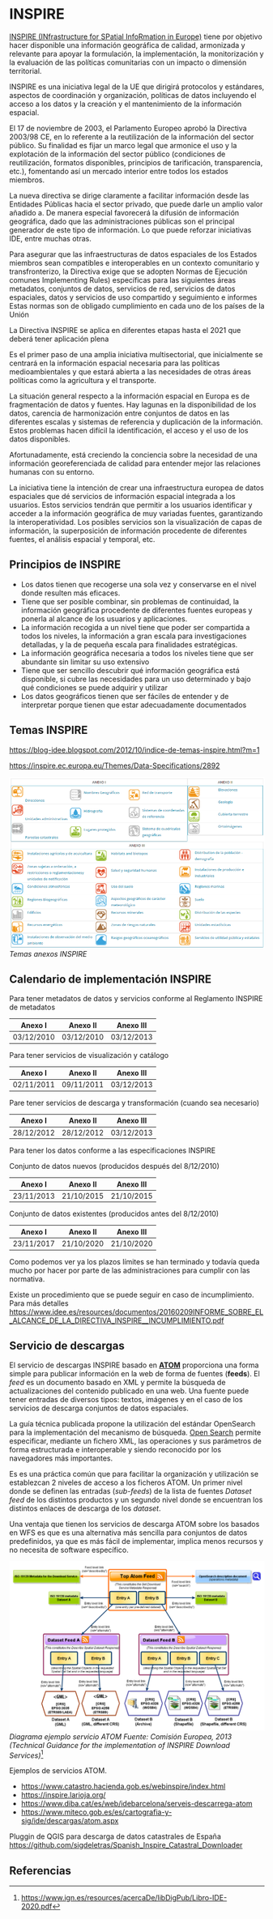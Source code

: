 # INSPIRE

[INSPIRE (INfrastructure for SPatial InfoRmation in Europe)](https://inspire.ec.europa.eu/) tiene por objetivo hacer disponible una información geográfica de calidad, armonizada y relevante para apoyar la formulación, la implementación, la monitorización y la evaluación de las políticas comunitarias con un impacto o dimensión territorial.

INSPIRE es una iniciativa legal de la UE que dirigirá protocolos y estándares, aspectos de coordinación y organización, políticas de datos incluyendo el acceso a los datos y la creación y el mantenimiento de la información espacial.

El 17 de noviembre de 2003, el Parlamento Europeo aprobó la Directiva 2003/98 CE, en lo referente a la reutilización de la información del sector público. Su finalidad es fijar un marco legal que armonice el uso y la explotación de la información del sector público (condiciones de reutilización, formatos disponibles, principios de tarificación, transparencia, etc.), fomentando así un mercado interior entre todos los estados miembros.

La nueva directiva se dirige claramente a facilitar información desde las Entidades Públicas hacia el sector privado, que puede darle un amplio valor añadido a. De manera especial favorecerá la difusión de información geográfica, dado que las administraciones públicas son el principal generador de este tipo de información. Lo que puede reforzar iniciativas IDE, entre muchas otras.

Para asegurar que las infraestructuras de datos espaciales de los Estados miembros sean compatibles e interoperables en un contexto comunitario y transfronterizo, la Directiva exige que se adopten Normas de Ejecución comunes Implementing Rules) específicas para las siguientes áreas metadatos, conjuntos de datos, servicios de red, servicios de datos espaciales, datos y servicios de uso compartido y seguimiento e informes Estas normas son de obligado cumplimiento en cada uno de los países de la Unión

La Directiva INSPIRE se aplica en diferentes etapas hasta el 2021 que deberá tener aplicación plena

Es el primer paso de una amplia iniciativa multisectorial, que inicialmente se centrará en la información espacial necesaria para las políticas medioambientales y que estará abierta a las necesidades de otras áreas políticas como la agricultura y el transporte.

La situación general respecto a la información espacial en Europa es de fragmentación de datos y fuentes. Hay lagunas en la disponibilidad de los datos, carencia de harmonización entre conjuntos de datos en las diferentes escalas y sistemas de referencia y duplicación de la información. Estos problemas hacen difícil la identificación, el acceso y el uso de los datos disponibles.

Afortunadamente, está creciendo la conciencia sobre la necesidad de una información georeferenciada de calidad para entender mejor las relaciones humanas con su entorno.

La iniciativa tiene la intención de crear una infraestructura europea de datos espaciales que dé servicios de información espacial integrada a los usuarios. Estos servicios tendrán que permitir a los usuarios identificar y acceder a la información geográfica de muy variadas fuentes, garantizando la interoperatividad. Los posibles servicios son la visualización de capas de información, la superposición de información procedente de diferentes fuentes, el análisis espacial y temporal, etc.

## Principios de INSPIRE

* Los datos tienen que recogerse una sola vez y conservarse en el nivel donde resulten más eficaces.
* Tiene que ser posible combinar, sin problemas de continuidad, la información geográfica procedente de diferentes fuentes europeas y ponerla al alcance de los usuarios y aplicaciones.
* La información recogida a un nivel tiene que poder ser compartida a todos los niveles, la información a gran escala para investigaciones detalladas, y la de pequeña escala para finalidades estratégicas.
* La información geográfica necesaria a todos los niveles tiene que ser abundante sin limitar su uso extensivo
* Tiene que ser sencillo descubrir qué información geográfica está disponible, si cubre las necesidades para un uso determinado y bajo qué condiciones se puede adquirir y utilizar
* Los datos geográficos tienen que ser fáciles de entender y de interpretar porque tienen que estar adecuadamente documentados

## Temas INSPIRE

https://blog-idee.blogspot.com/2012/10/indice-de-temas-inspire.html?m=1

https://inspire.ec.europa.eu/Themes/Data-Specifications/2892

![temas anexos INSPIRE](img/temas_inspire.png)
*Temas anexos INSPIRE*

## Calendario de implementación INSPIRE

Para tener metadatos de datos y servicios conforme al Reglamento INSPIRE de metadatos

| Anexo I    | Anexo II   | Anexo III  |
|------------|------------|------------|
| 03/12/2010 | 03/12/2010 | 03/12/2013 |

Para tener servicios de visualización y catálogo

| Anexo I    | Anexo II   | Anexo III  |
|------------|------------|------------|
| 02/11/2011 | 09/11/2011 | 03/12/2013 |

Pare tener servicios de descarga y transformación (cuando sea necesario)

| Anexo I    | Anexo II   | Anexo III  |
|------------|------------|------------|
| 28/12/2012 | 28/12/2012 | 03/12/2013 |

Para tener los datos conforme a las especificaciones INSPIRE

Conjunto de datos nuevos (producidos después del 8/12/2010)

| Anexo I    | Anexo II   | Anexo III  |
|------------|------------|------------|
| 23/11/2013 | 21/10/2015 | 21/10/2015 |

Conjunto de datos existentes (producidos antes del 8/12/2010)

| Anexo I    | Anexo II   | Anexo III  |
|------------|------------|------------|
| 23/11/2017 | 21/10/2020 | 21/10/2020 |

Como podemos ver ya los plazos límites se han terminado y todavía queda mucho por hacer por parte de las administraciones para cumplir con las normativa. 

Existe un procedimiento que se puede seguir en caso de incumplimiento. Para más detalles https://www.idee.es/resources/documentos/20160209INFORME_SOBRE_EL_ALCANCE_DE_LA_DIRECTIVA_INSPIRE__INCUMPLIMIENTO.pdf

## Servicio de descargas

El servicio de descargas INSPIRE basado en [**ATOM**](https://es.wikipedia.org/wiki/Atom_(formato_de_redifusi%C3%B3n)) proporciona una forma simple para publicar información en la web de forma de fuentes (**feeds**). El *feed* es un documento basado en XML y permite la búsqueda de actualizaciones del contenido publicado en una web. Una fuente puede tener entradas de diversos tipos: textos, imágenes y en el caso de los servicios de descarga conjuntos de datos espaciales.

La guía técnica publicada propone la utilización del estándar OpenSearch para la implementación del mecanismo de búsqueda. [Open Search](https://www.opensearch.org/) permite especificar, mediante un fichero XML, las operaciones y sus parámetros de forma estructurada e interoperable y siendo reconocido por los navegadores más importantes.

Es es una práctica común que para facilitar la organización y utilización se establezcan 2 niveles de acceso a los ficheros ATOM. Un primer nivel donde se definen las entradas (*sub-feeds*) de la lista de fuentes *Dataset feed* de los distintos productos y un segundo nivel donde se encuentran los distintos enlaces de descarga de los *dataset*.

Una ventaja que tienen los servicios de descarga ATOM sobre los basados en WFS es que es una alternativa más sencilla para conjuntos de datos predefinidos, ya que es más fácil de implementar, implica menos recursos y no necesita de software específico.

![ejemplo ATOM](img/atom.png)
*Diagrama ejemplo servicio ATOM Fuente: Comisión Europea, 2013 (Technical Guidance for the implementation of
INSPIRE Download Services)*[^1]

Ejemplos de servicios ATOM.

* https://www.catastro.hacienda.gob.es/webinspire/index.html
* https://inspire.larioja.org/
* https://www.diba.cat/es/web/idebarcelona/serveis-descarrega-atom
* https://www.miteco.gob.es/es/cartografia-y-sig/ide/descargas/atom.aspx

Pluggin de QGIS para descarga de datos catastrales de España https://github.com/sigdeletras/Spanish_Inspire_Catastral_Downloader

## Referencias

[^1]: https://www.ign.es/resources/acercaDe/libDigPub/Libro-IDE-2020.pdf